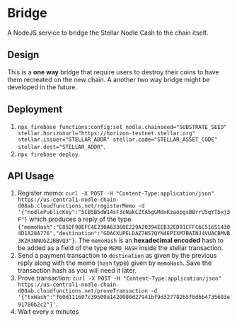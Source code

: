 # Bridge
A NodeJS service to bridge the Stellar Nodle Cash to the chain itself.

## Design
This is a **one way** bridge that require users to destroy their coins to have them recreated on the new chain. A another two way bridge might be developed in the future.

## Deployment
1. `npx firebase functions:config:set nodle.chainseed="SUBSTRATE_SEED" stellar.horizonurl="https://horizon-testnet.stellar.org" stellar.issuer="STELLAR_ADDR" stellar.code="STELLAR_ASSET_CODE" stellar.dest="STELLAR_ADDR"`.
2. `npx firebase deploy`.

## API Usage
1. Register memo: `curl -X POST -H "Content-Type:application/json" https://us-central1-nodle-chain-d08ab.cloudfunctions.net/registerMemo -d '{"nodlePublicKey":"5CB5B5dW14sF3cNakCZtA5gGMdxKzaopgsBBrrU5qYT5xj3F"}` which produces a reply of the type `{"memoHash":"E85DF90EFC4E230A63360E229A20394EEB32ED91CFFC6C516514304D1A28A776","destination":"GDACXUPELDAZ7HS7QYN4EPIXM7BAINJ4VUACBMVB3KZR3NNUGZJBBVQ3"}`. The `memoHash` is an **hexadecimal encoded** hash to be added as a field of the type `MEMO_HASH` inside the stellar transaction.
2. Send a payment transaction to `destination` as given by the previous reply along with the memo (`hash` type) given by `memoHash`. Save the transaction hash as you will need it later.
3. Prove transaction: `curl -X POST -H "Content-Type:application/json" https://us-central1-nodle-chain-d08ab.cloudfunctions.net/proveTransaction -d '{"txHash":"f60d111607c39509a1420000d27941bf9d327782b5fbdbb4735683e91780b2c2"}'`.
4. Wait every x minutes